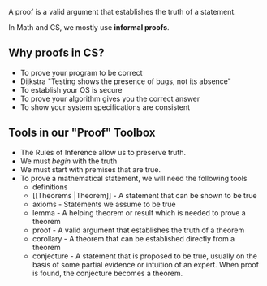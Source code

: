 A proof is a valid argument that establishes the truth of a statement.

In Math and CS, we mostly use **informal proofs**.
## Why proofs in CS?
* To prove your program to be correct
* Dijkstra "Testing shows the presence of bugs, not its absence"
* To establish your OS is secure
* To prove your algorithm gives you the correct answer
* To show your system specifications are consistent
## Tools in our "Proof" Toolbox
* The Rules of Inference allow us to preserve truth.
* We must *begin* with the truth
* We must start with premises that are true.
* To prove a mathematical statement, we will need the following tools
	* definitions 
	* [[Theorems |Theorem]] - A statement that can be shown to be true
	* axioms - Statements we assume to be true
	* lemma - A helping theorem or result which is needed to prove a theorem
	* proof - A valid argument that establishes the truth of a theorem
	* corollary - A theorem that can be established directly from a theorem
	* conjecture - A statement that is proposed to be true, usually on the basis of some partial evidence or intuition of an expert. When proof is found, the conjecture becomes a theorem.